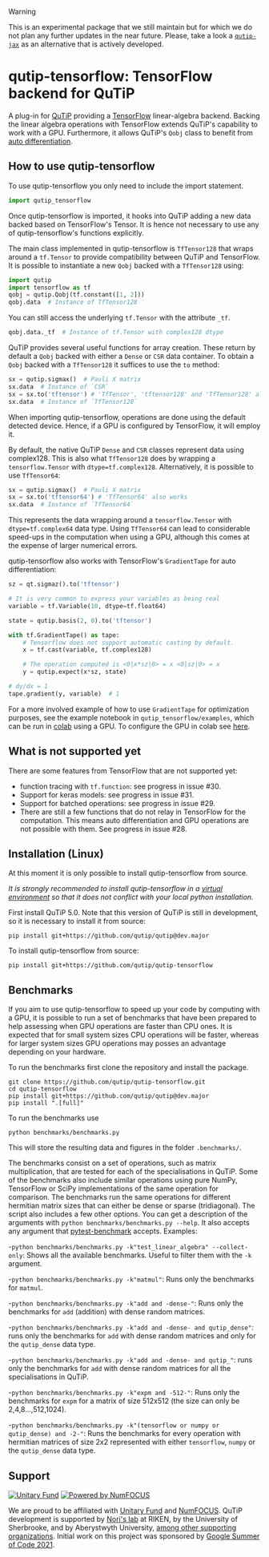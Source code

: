 > [!Warning]
>
> This is an experimental package that we still maintain but for which we do not plan any further updates in the near future.
> Please, take a look a [`qutip-jax`](https://github.com/qutip/qutip-jax) as an alternative that is actively developed.



qutip-tensorflow: TensorFlow backend for QuTiP
==============================================

A plug-in for [QuTiP](https://qutip.org) providing a [TensorFlow](https://www.tensorflow.org/) linear-algebra backend.
Backing the linear algebra operations with TensorFlow extends QuTiP's
capability to work with a GPU. Furthermore, it allows QuTiP's `Qobj` class to
benefit from [auto differentiation](https://www.tensorflow.org/guide/autodiff).

How to use qutip-tensorflow
---------------------------

To use qutip-tensorflow you only need to include the import statement.
```python
import qutip_tensorflow
```
Once qutip-tensorflow is imported, it hooks into QuTiP adding a new data backed
based on TensorFlow's Tensor. It is hence not necessary to use any of
qutip-tensorflow's functions explicitly.

The main class implemented in qutip-tensorflow is `TfTensor128` that
wraps around a `tf.Tensor` to provide compatibility between QuTiP and TensorFlow.
It is possible to instantiate a new `Qobj` backed with a `TfTensor128` using:
```python
import qutip
import tensorflow as tf
qobj = qutip.Qobj(tf.constant([1, 2]))
qobj.data  # Instance of TfTensor128
```

You can still access the underlying `tf.Tensor` with the attribute `_tf`.
```python
qobj.data._tf  # Instance of tf.Tensor with complex128 dtype
```

QuTiP provides several useful functions for array creation. These return by
default a `Qobj` backed with either a `Dense` or `CSR` data container. To
obtain a `Qobj` backed with a `TfTensor128` it suffices to use the `to` method:
```python
sx = qutip.sigmax()  # Pauli X matrix
sx.data  # Instance of `CSR`
sx = sx.to('tftensor') # 'TfTensor', 'tftensor128' and 'TfTensor128' also works
sx.data  # Instance of `TfTensor128`
```

When importing qutip-tensorflow, operations are done using the default detected
device. Hence, if a GPU is configured by TensorFlow, it will employ it.

By default, the native QuTiP `Dense` and `CSR` classes represent data using
complex128. This is also what `TfTensor128` does by wrapping a
`tensorflow.Tensor` with `dtype=tf.complex128`. Alternatively, it is possible
to use `TfTensor64`:
```python
sx = qutip.sigmax()  # Pauli X matrix
sx = sx.to('tftensor64') # 'TfTensor64' also works
sx.data  # Instance of `TfTensor64`
```
This represents the data wrapping around a `tensorflow.Tensor` with
`dtype=tf.complex64` data type. Using `TfTensor64` can lead to considerable
speed-ups in the computation when using a GPU, although this comes at the
expense of larger numerical errors. 

qutip-tensorflow also works with TensorFlow's `GradientTape` for auto
differentiation:
```python
sz = qt.sigmaz().to('tftensor')

# It is very common to express your variables as being real
variable = tf.Variable(10, dtype=tf.float64)

state = qutip.basis(2, 0).to('tftensor')

with tf.GradientTape() as tape:
    # Tensorflow does not support automatic casting by default.
    x = tf.cast(variable, tf.complex128)

    # The operation computed is <0|x*sz|0> = x <0|sz|0> = x
    y = qutip.expect(x*sz, state)

# dy/dx = 1
tape.gradient(y, variable)  # 1
```

For a more involved example of how to use `GradientTape` for optimization
purposes, see the example notebook in `qutip_tensorflow/examples`, which can be
run in [colab](https://colab.research.google.com/) using a GPU. To configure
the GPU in colab see [here](https://colab.research.google.com/notebooks/gpu.ipynb).

What is not supported yet
-------------------------

There are some features from TensorFlow that are not supported yet:
- function tracing with `tf.function`: see progress in issue #30.
- Support for keras models: see progress in issue #31.
- Support for batched operations: see progress in issue #29.
- There are still a few functions that do not relay in TensorFlow for the
  computation. This means auto differentiation and GPU operations are not
  possible with them. See progress in issue #28.


Installation (Linux)
--------------------

At this moment it is only possible to install qutip-tensorflow from source.

_It is strongly recommended to install qutip-tensorflow in  a [virtual
environment](https://docs.python.org/3/tutorial/venv.html) so that it does not
conflict with your local python installation._

First install QuTiP 5.0. Note that this version of QuTiP is still in
development, so it is necessary to install it from source:
```
pip install git+https://github.com/qutip/qutip@dev.major
```
To install qutip-tensorflow from source:
```
pip install git+https://github.com/qutip/qutip-tensorflow
```

Benchmarks
----------

If you aim to use qutip-tensorflow to speed up your code by computing with a
GPU, it is possible to run a set of benchmarks that have been prepared to help
assessing when GPU operations are faster than CPU ones. It is expected that for
small system sizes CPU operations will be faster, whereas for larger system
sizes GPU operations may posses an advantage depending on your hardware.

To run the benchmarks first clone the repository and install the package.
```
git clone https://github.com/qutip/qutip-tensorflow.git
cd qutip-tensorflow
pip install git+https://github.com/qutip/qutip@dev.major
pip install ".[full]"
```

To run the benchmarks use
```
python benchmarks/benchmarks.py
```

This will store the resulting data and figures in the folder `.benchmarks/`.

The benchmarks consist on a set of operations, such as matrix multiplication,
that are tested for each of the specialisations in QuTiP. Some of the
benchmarks also include similar operations using pure NumPy, TensorFlow or
SciPy implementations of the same operation for comparison. The benchmarks run
the same operations for different hermitian matrix sizes that can either be
dense or sparse (tridiagonal).  The script also includes a few other options.
You can get a description of the arguments with `python
benchmarks/benchmarks.py --help`. It also accepts any argument that
[pytest-benchmark](https://pytest-benchmark.readthedocs.io/en/latest/) accepts.
Examples:

-`python benchmarks/benchmarks.py -k"test_linear_algebra" --collect-only`:
Shows all the available benchmarks. Useful to filter them with the `-k`
argument. 

-`python benchmarks/benchmarks.py -k"matmul"`: Runs only the benchmarks for
`matmul`.

-`python benchmarks/benchmarks.py -k"add and -dense-"`: Runs only the
benchmarks for `add` (addition) with dense random matrices. 

-`python benchmarks/benchmarks.py -k"add and -dense- and qutip_dense"`: runs only the
benchmarks for `add` with dense random matrices and only for the `qutip_dense`
data type. 

-`python benchmarks/benchmarks.py -k"add and -dense- and qutip_"`: runs only the
benchmarks for `add` with dense random matrices for all the specialisations in
QuTiP. 

-`python benchmarks/benchmarks.py -k"expm and -512-"`: Runs only the
benchmarks for `expm` for a matrix of size 512x512 (the size can only be
2,4,8...,512,1024).

-`python benchmarks/benchmarks.py -k"(tensorflow or numpy or qutip_dense) and
-2-"`: Runs the benchmarks for every operation with hermitian
matrices of size 2x2 represented with either `tensorflow`, `numpy` or the
`qutip_dense` data type.


Support
-------

[![Unitary Fund](https://img.shields.io/badge/Supported%20By-UNITARY%20FUND-brightgreen.svg?style=flat)](https://unitary.fund)
[![Powered by NumFOCUS](https://img.shields.io/badge/powered%20by-NumFOCUS-orange.svg?style=flat&colorA=E1523D&colorB=007D8A)](https://numfocus.org)

We are proud to be affiliated with [Unitary Fund](https://unitary.fund) and
[NumFOCUS](https://numfocus.org).  QuTiP development is supported by [Nori's
lab](https://dml.riken.jp/) at RIKEN, by the University of Sherbrooke, and by
Aberystwyth University, [among other supporting
organizations](https://qutip.org/#supporting-organizations).  Initial work on
this project was sponsored by [Google Summer of Code
2021](https://summerofcode.withgoogle.com).


